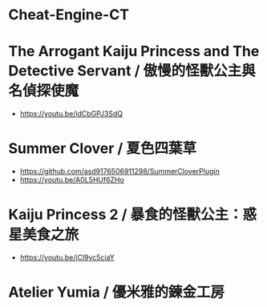 # Cheat-Engine-CT

# The Arrogant Kaiju Princess and The Detective Servant / 傲慢的怪獸公主與名偵探使魔
- https://youtu.be/idCbGPJ3SdQ
# Summer Clover / 夏色四葉草
- https://github.com/asd9176506911298/SummerCloverPlugin
- https://youtu.be/A0L5HUf6ZHo
# Kaiju Princess 2 / 暴食的怪獸公主：惑星美食之旅
- https://youtu.be/jCl9yc5ciaY
# Atelier Yumia / 優米雅的鍊金工房